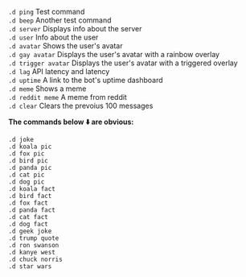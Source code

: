 `.d ping` Test command\
`.d beep` Another test command\
`.d server` Displays info about the server\
`.d user` Info about the user\
`.d avatar` Shows the user's avatar\
`.d gay avatar` Displays the user's avatar with a rainbow overlay\
`.d trigger avatar` Displays the user's avatar with a triggered overlay\
`.d lag` API latency and latency\
`.d uptime` A link to the bot's uptime dashboard\
`.d meme` Shows a meme\
`.d reddit meme` A meme from reddit\
`.d clear` Clears the prevoius 100 messages

**The commands below :arrow_down: are obvious:**

`.d joke`\
`.d koala pic`\
`.d fox pic`\
`.d bird pic`\
`.d panda pic`\
`.d cat pic`\
`.d dog pic`\
`.d koala fact`\
`.d bird fact`\
`.d fox fact`\
`.d panda fact`\
`.d cat fact`\
`.d dog fact`\
`.d geek joke`\
`.d trump quote`\
`.d ron swanson`\
`.d kanye west`\
`.d chuck norris`\
`.d star wars`
